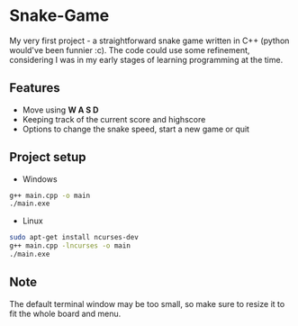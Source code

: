 # Snake-Game
My very first project - a straightforward snake game written in C++ (python would've been funnier :c). 
The code could use some refinement, considering I was in my early stages of learning programming at the time.
 
## Features
- Move using **W A S D**
- Keeping track of the current score and highscore
- Options to change the snake speed, start a new game or quit

## Project setup
- Windows

```sh
g++ main.cpp -o main
./main.exe
```

- Linux

```sh
sudo apt-get install ncurses-dev
g++ main.cpp -lncurses -o main
./main.exe
```

## Note
 The default terminal window may be too small, so make sure to resize it to fit the whole board and menu.
